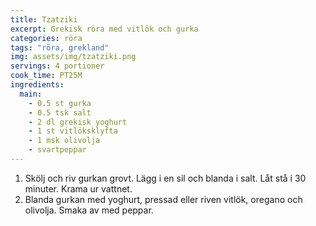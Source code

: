 ```yaml
---
title: Tzatziki
excerpt: Grekisk röra med vitlök och gurka
categories: röra
tags: "röra, grekland"
img: assets/img/tzatziki.png
servings: 4 portioner
cook_time: PT25M
ingredients:
  main:
    - 0.5 st gurka
    - 0.5 tsk salt
    - 2 dl grekisk yoghurt
    - 1 st vitlöksklyfta
    - 1 msk olivolja
    - svartpeppar
---
```


1. Skölj och riv gurkan grovt. Lägg i en sil och blanda i salt. Låt stå i 30
   minuter. Krama ur vattnet.
2. Blanda gurkan med yoghurt, pressad eller riven vitlök, oregano och olivolja. Smaka av med
   peppar.
